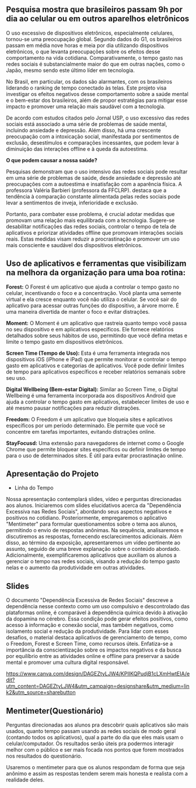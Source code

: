 ## Pesquisa mostra que brasileiros passam 9h por dia ao celular ou em outros aparelhos eletrônicos

 O uso excessivo de dispositivos eletrônicos, especialmente celulares, tornou-se uma preocupação global. Segundo dados do G1, os brasileiros passam em média nove horas e meia por dia utilizando dispositivos eletrônicos, o que levanta preocupações sobre os efeitos desse comportamento na vida cotidiana. Comparativamente, o tempo gasto nas redes sociais é substancialmente maior do que em outras nações, como o Japão, mesmo sendo este último líder em tecnologia.  

No Brasil, em particular, os dados são alarmantes, com os brasileiros liderando o ranking de tempo conectado às telas. Este projeto visa investigar os efeitos negativos desse comportamento sobre a saúde mental e o bem-estar dos brasileiros, além de propor estratégias para mitigar esse impacto e promover uma relação mais saudável com a tecnologia.  

De acordo com estudos citados pelo Jornal USP, o uso excessivo das redes sociais está associado a uma série de problemas de saúde mental, incluindo ansiedade e depressão. Além disso, há uma crescente preocupação com a intoxicação social, manifestada por sentimentos de exclusão, desestímulos e comparações incessantes, que podem levar à diminuição das interações offline e à queda da autoestima. 

**O que podem causar a nossa saúde?**

Pesquisas demonstram que o uso intensivo das redes sociais pode resultar em uma série de problemas de saúde, desde ansiedade e depressão até preocupações com a autoestima e insatisfação com a aparência física. A professora Valéria Barbieri (professora da FFCLRP). destaca que a tendência à comparação constante alimentada pelas redes sociais pode levar a sentimentos de inveja, inferioridade e exclusão.  

Portanto, para combater esse problema, é crucial adotar medidas que promovam uma relação mais equilibrada com a tecnologia. Sugere-se desabilitar notificações das redes sociais, controlar o tempo de tela de aplicativos e priorizar atividades offline que promovam interações sociais reais. Estas medidas visam reduzir a procrastinação e promover um uso mais consciente e saudável dos dispositivos eletrônicos. 

## Uso de aplicativos e ferramentas que visibilizam na melhora da organização para uma boa rotina: 

**Forest:** O Forest é um aplicativo que ajuda a controlar o tempo gasto no celular, incentivando o foco e a concentração. Você planta uma semente virtual e ela cresce enquanto você não utiliza o celular. Se você sair do aplicativo para acessar outras funções do dispositivo, a árvore morre. É uma maneira divertida de manter o foco e evitar distrações. 

**Moment:** O Moment é um aplicativo que rastreia quanto tempo você passa no seu dispositivo e em aplicativos específicos. Ele fornece relatórios detalhados sobre seus hábitos de uso, permitindo que você defina metas e limite o tempo gasto em dispositivos eletrônicos. 

**Screen Time (Tempo de Uso):** Esta é uma ferramenta integrada nos dispositivos iOS (iPhone e iPad) que permite monitorar e controlar o tempo gasto em aplicativos e categorias de aplicativos. Você pode definir limites de tempo para aplicativos específicos e receber relatórios semanais sobre seu uso. 

**Digital Wellbeing (Bem-estar Digital):** Similar ao Screen Time, o Digital Wellbeing é uma ferramenta incorporada aos dispositivos Android que ajuda a controlar o tempo gasto em aplicativos, estabelecer limites de uso e até mesmo pausar notificações para reduzir distrações. 

**Freedom:** O Freedom é um aplicativo que bloqueia sites e aplicativos específicos por um período determinado. Ele permite que você se concentre em tarefas importantes, evitando distrações online. 

**StayFocusd:** Uma extensão para navegadores de internet como o Google Chrome que permite bloquear sites específicos ou definir limites de tempo para o uso de determinados sites. É útil para evitar procrastinação online.

## Apresentação do Projeto
- Linha do Tempo

 Nossa apresentação contemplará slides, vídeo e perguntas direcionadas aos alunos.
 Iniciaremos com slides elucidativos acerca da "Dependência Excessiva nas Redes Sociais", abordando seus aspectos negativos e positivos no cotidiano.
 Posteriormente, empregaremos o aplicativo "Mentimeter" para formular questionamentos sobre o tema aos alunos, permitindo o envio de respostas anônimas.
  Na sequência, analisaremos e discutiremos as respostas, fornecendo esclarecimentos adicionais.
Além disso, ao término da exposição, apresentaremos um vídeo pertinente ao assunto, seguido de uma breve explanação sobre o conteúdo abordado.
Adicionalmente, exemplificaremos aplicativos que auxiliam os alunos a gerenciar o tempo nas redes sociais, visando a redução do tempo gasto nelas e o aumento da produtividade em outras atividades.

## Slides

O documento "Dependência Excessiva de Redes Sociais" descreve a dependência nesse contexto como um uso compulsivo e descontrolado das plataformas online, é comparável à dependência química devido à ativação da dopamina no cérebro. Essa condição pode gerar efeitos positivos, como acesso à informação e conexão social, mas também negativos, como isolamento social e redução da produtividade. Para lidar com esses desafios, o material destaca aplicativos de gerenciamento de tempo, como o Freedom, Forest e Screen Time, como recursos úteis. Enfatiza-se a importância da conscientização sobre os impactos negativos e da busca por equilíbrio entre as atividades online e offline para preservar a saúde mental e promover uma cultura digital responsável.

https://www.canva.com/design/DAGEZtyLJW4/KPIIKQPudjB1cLXmHwtEIA/edit?utm_content=DAGEZtyLJW4&utm_campaign=designshare&utm_medium=link2&utm_source=sharebutton

## Mentimeter(Questionário)

Perguntas direcionadas aos alunos pra descobrir quais aplicativos são mais usados, quanto tempo passam usando as redes sociais de modo geral (contando todos os aplicativos), qual a parte do dia que eles mais usam o celular/computador. Os resultados serão úteis pra podermos interagir melhor com o público e ser mais focada nos pontos que forem mostrados nos resultados do questionário.

Usaremos o mentimeter para que os alunos respondam de forma que seja anônimo e assim as respostas tendem serem mais honesta e realista com a realidade deles.




